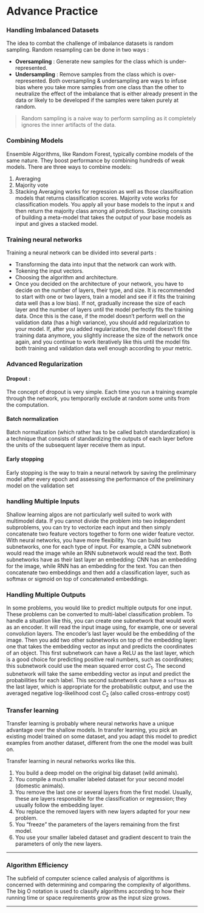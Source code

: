 # Advance Practice
### Handling Imbalanced Datasets
The idea to combat the challenge of imbalance datasets is random sampling. 
Random resampling can be done in two ways :
- **Oversampling** : Generate new samples for the class which is under-represented.  
- **Undersampling** : Remove samples from the class which is over-represented.
Both oversampling & undersampling are ways to infuse bias where you take more samples from one class than the other to neutralize the effect of the imbalance that is either already present in the data or likely to be developed if the samples were taken purely at random.
>Random sampling is a naive way to perform sampling as it completely ignores the inner artifacts of the data.
### Combining Models
Ensemble Algorithms, like Random Forest, typically combine models of the same nature. They boost performance by combining hundreds of weak models. 
There are three ways to combine models:
1) Averaging
2) Majority vote
3) Stacking
Averaging works for regression as well as those classification models that returns classification scores. 
Majority vote works for classification models. You apply all your base models to the input x and then return the majority class among all predictions.
Stacking consists of building a meta-model that takes the output of your base models as input and gives a stacked model.
### Training neural networks
Training a neural network can be divided into several parts :
- Transforming the data into input that the network can work with.
- Tokening the input vectors.
- Choosing the algorithm and architecture.
- Once you decided on the architecture of your network, you have to decide on the number of layers, their type, and size. It is recommended to start with one or two layers, train a model and see if it fits the training data well (has a low bias). If not, gradually increase the size of each layer and the number of layers until the model perfectly fits the training data. Once this is the case, if the model doesn’t perform well on the validation data (has a high variance), you should add regularization to your model. If, after you added regularization, the model doesn’t fit the training data anymore, you slightly increase the size of the network once again, and you continue to work iteratively like this until the model fits both training and validation data well enough according to your metric.
### Advanced Regularization
#### Dropout : 
The concept of dropout is very simple. Each time you run a training example through the network, you temporarily exclude at random some units from the computation. 
#### Batch normalization
Batch normalization (which rather has to be called batch standardization) is a technique that consists of standardizing the outputs of each layer before the units of the subsequent layer receive them as input.
#### Early stopping
Early stopping is the way to train a neural network by saving the preliminary model after every epoch and assessing the performance of the preliminary model on the validation set
### handling Multiple Inputs
Shallow learning algos are not particularly well suited to work with multimodel data. If you cannot divide the problem into two independent subproblems, you can try to vectorize each input and then simply concatenate two feature vectors together to form one wider feature vector.
With neural networks, you have more flexibility. You can build two subnetworks, one for each type of input. For example, a CNN subnetwork would read the image while an RNN subnetwork would read the text. Both subnetworks have as their last layer an embedding: CNN has an embedding for the image, while RNN has an embedding for the text. You can then concatenate two embeddings and then add a classification layer, such as softmax or sigmoid on top of concatenated embeddings. 
### Handling Multiple Outputs
In some problems,  you would like to predict multiple outputs for one input. These problems can be converted to multi-label classification problem. 
To handle a situation like this, you can create one subnetwork that would work as an encoder. It will read the input image using, for example, one or several convolution layers. The encoder’s last layer would be the embedding of the image. Then you add two other subnetworks on top of the embedding layer: one that takes the embedding vector as input and predicts the coordinates of an object. This first subnetwork can have a ReLU as the last layer, which is a good choice for predicting positive real numbers, such as coordinates; this subnetwork could use the mean squared error cost $C_1$. The second subnetwork will take the same embedding vector as input and predict the probabilities for each label. This second subnetwork can have a `softmax` as the last layer, which is appropriate for the probabilistic output, and use the averaged negative log-likelihood cost $C_2$ (also called cross-entropy cost)
### Transfer learning
Transfer learning is probably where neural networks have a unique advantage over the shallow models. In transfer learning, you pick an existing model trained on some dataset, and you adapt this model to predict examples from another dataset, different from the one the model was built on.

Transfer learning in neural networks works like this. 
1. You build a deep model on the original big dataset (wild animals). 
2. You compile a much smaller labeled dataset for your second model (domestic animals). 
3. You remove the last one or several layers from the first model. Usually, these are layers responsible for the classification or regression; they usually follow the embedding layer. 
4. You replace the removed layers with new layers adapted for your new problem. 
5. You “freeze” the parameters of the layers remaining from the first model. 
6. You use your smaller labeled dataset and gradient descent to train the parameters of only the new layers.
___
### Algorithm Efficiency
The subfield of computer science called analysis of algorithms is concerned with determining and comparing the complexity of algorithms. The big O notation is used to classify algorithms according to how their running time or space requirements grow as the input size grows.
___
